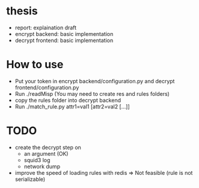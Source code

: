 # thesis
- report: explaination draft
- encrypt backend: basic implementation
- decrypt frontend: basic implementation

# How to use
- Put your token in encrypt backend/configuration.py and decrypt frontend/configuration.py
- Run ./readMisp (You may need to create res and rules folders)
- copy the rules folder into decrypt backend
- Run ./match_rule.py attr1=val1 [attr2=val2 [...]]

# TODO
- create the decrypt step on 
	- an argument (OK)
	- squid3 log
	- network dump
- improve the speed of loading rules with redis 
	=> Not feasible (rule is not serializable)
